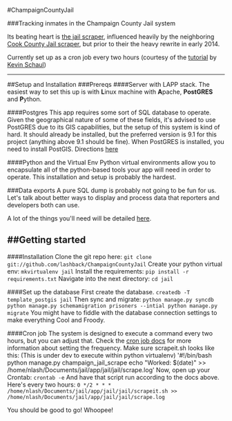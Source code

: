 #ChampaignCountyJail

###Tracking inmates in the Champaign County Jail system

Its beating heart is [the jail scraper](https://github.com/lashback/ChampaignCountyJail/blob/master/jail/apps/prisoners/management/commands/champaign_jail_scrape.py), influenced heavily by the neighboring [Cook County Jail scraper](https://github.com/sc3/cookcountyjail), but prior to their the heavy rewrite in early 2014.

Currently set up as a cron job every two hours (courtesy of the [tutorial](http://kevin.schaul.io/2011/11/07/tutorial-web-scraping-with-django/) by [Kevin Schaul](https://github.com/kevinschaul))

---
##Setup and Installation
###Prereqs
####Server with LAPP stack.
The easiest way to set this up is with **L**inux machine with **A**pache, **PostGRES** and **P**ython.

####Postgres
This app requires some sort of SQL database to operate. Given the geographical nature of some of these fields, it's advised to use PostGRES due to its GIS capabilities, but the setup of this system is kind of hard. It should already be installed, but the preferred version is 9.1 for this project (anything above 9.1 should be fine).
When PostGRES is installed, you need to install PostGIS. Directions [here](https://docs.djangoproject.com/en/dev/ref/contrib/gis/install/postgis/)

####Python and the Virtual Env
Python virtual environments allow you to encapsulate all of the python-based tools your app will need in order to operate. This installation and setup is probably the hardest. 

###Data exports
A pure SQL dump is probably not going to be fun for us. Let's talk about better ways to display and process data that reporters and developers both can use.

A lot of the things you'll need will be detailed [here](https://github.com/overview/overview-server/wiki/Setting-up-a-development-Environment).

##Getting started
------

####Installation
Clone the git repo here:
`git clone git://github.com/lashback/ChampaignCountyJail`
Create your python virtual env:
`mkvirtualenv jail`
Install the requirements: 
`pip install -r requirements.txt`
Navigate into the next directory:
`cd jail`

####Set up the database
First create the database. 
`createdb -T template_postgis jail`
Then sync and migrate:
`python manage.py syncdb
python manage.py schemamigration prisoners --intial
python manage.py migrate`
You might have to fiddle with the database connection settings to make everything Cool and Froody. 

####Cron job
The system is designed to execute a command every two hours, but you can adjust that. Check the [cron job docs](https://help.ubuntu.com/community/CronHowto) for more information about setting the frequency.
Make sure scrapeit.sh looks like this: (This is under dev to execute within python virtualenv)
'#!/bin/bash
python manage.py champaign_jail_scrape
echo "Worked: $(date)" >> /home/nlash/Documents/jail/app/jail/jail/scrape.log'
Now, open up your Crontab:
`crontab -e`
And have that script run according to the docs above. Here's every two hours:
`0 */2 * * * /home/nlash/Documents/jail/app/jail/jail/scrapeit.sh >> /home/nlash/Documents/jail/app/jail/jail/scrape.log`

You should be good to go! Whoopee!